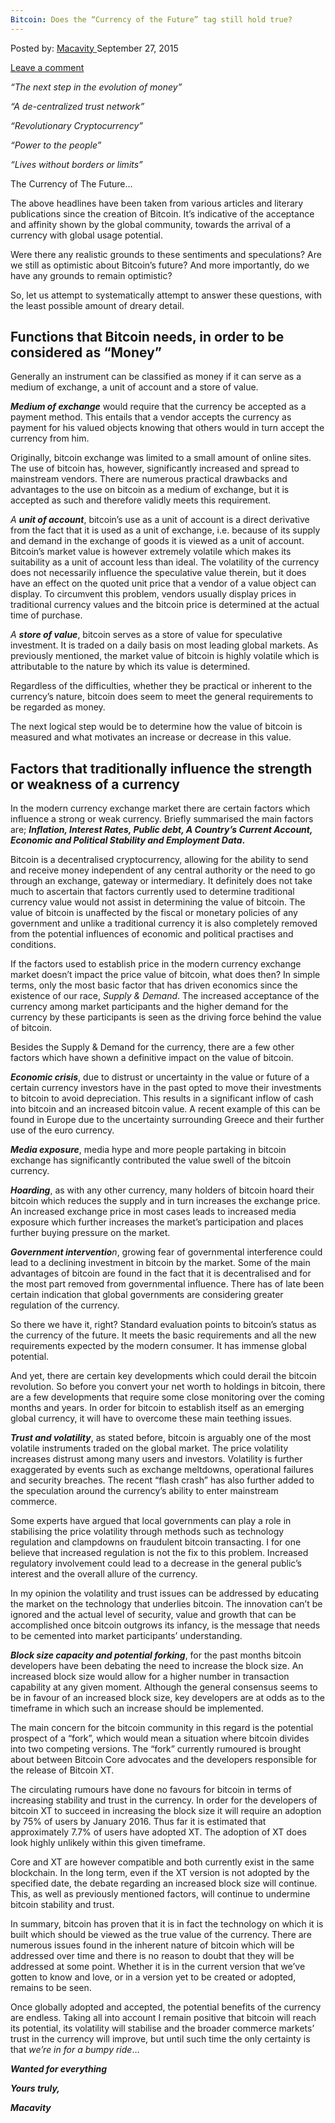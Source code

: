 ```yaml
---
Bitcoin: Does the “Currency of the Future” tag still hold true?
---
```

<article class="post-listing post-11349 post type-post status-publish format-standard has-post-thumbnail hentry category-deepdot-news tag-bitcoin tag-currency tag-future tag-hold tag-tag tag-true">
<div class="post-inner">
<span>Posted by: <a href="https://www.deepdotweb.com/author/macavity/" title="">Macavity </a></span>
<span>September 27, 2015</span>

<span><a href="https://www.deepdotweb.com/2015/09/27/bitcoin-does-the-currency-of-the-future-tag-still-hold-true/#respond">Leave a comment</a></span>


<p><em>“The next step in the evolution of money”</em></p>
<p><em>“A de-centralized trust network”</em></p>
<p><em>“Revolutionary Cryptocurrency”</em></p>
<p><em>“Power to the people”</em></p>
<p><em>“Lives without borders or limits”</em></p>
<p>The Currency of The Future&#8230;</p>
<p>The above headlines have been taken from various articles and literary publications since the creation of Bitcoin. It’s indicative of the acceptance and affinity shown by the global community, towards the arrival of a currency with global usage potential.</p>
<p>Were there any realistic grounds to these sentiments and speculations? Are we still as optimistic about Bitcoin’s future? And more importantly, do we have any grounds to remain optimistic?</p>
<p>So, let us attempt to systematically attempt to answer these questions, with the least possible amount of dreary detail.</p>
<h2>Functions that Bitcoin needs, in order to be considered as “Money”</h2>
<p>Generally an instrument can be classified as money if it can serve as a medium of exchange, a unit of account and a store of value.</p>
<p><strong><em>Medium of exchange</em></strong> would require that the currency be accepted as a payment method. This entails that a vendor accepts the currency as payment for his valued objects knowing that others would in turn accept the currency from him.</p>
<p>Originally, bitcoin exchange was limited to a small amount of online sites. The use of bitcoin has, however, significantly increased and spread to mainstream vendors. There are numerous practical drawbacks and advantages to the use on bitcoin as a medium of exchange, but it is accepted as such and therefore validly meets this requirement.</p>
<p><em>A <strong>unit of account</strong></em>, bitcoin’s use as a unit of account is a direct derivative from the fact that it is used as a unit of exchange, i.e. because of its supply and demand in the exchange of goods it is viewed as a unit of account. Bitcoin’s market value is however extremely volatile which makes its suitability as a unit of account less than ideal. The volatility of the currency does not necessarily influence the speculative value therein, but it does have an effect on the quoted unit price that a vendor of a value object can display. To circumvent this problem, vendors usually display prices in traditional currency values and the bitcoin price is determined at the actual time of purchase.</p>
<p><em>A <strong>store of value</strong></em>, bitcoin serves as a store of value for speculative investment. It is traded on a daily basis on most leading global markets. As previously mentioned, the market value of bitcoin is highly volatile which is attributable to the nature by which its value is determined.</p>
<p>Regardless of the difficulties, whether they be practical or inherent to the currency’s nature, bitcoin does seem to meet the general requirements to be regarded as money.</p>
<p>The next logical step would be to determine how the value of bitcoin is measured and what motivates an increase or decrease in this value.</p>
<h2>Factors that traditionally influence the strength or weakness of a currency</h2>
<p>In the modern currency exchange market there are certain factors which influence a strong or weak currency. Briefly summarised the main factors are; <strong><em>Inflation, Interest Rates, Public debt, A Country’s Current Account, Economic and Political Stability and Employment Data</em>.</strong></p>
<p>Bitcoin is a decentralised cryptocurrency, allowing for the ability to send and receive money independent of any central authority or the need to go through an exchange, gateway or intermediary. It definitely does not take much to ascertain that factors currently used to determine traditional currency value would not assist in determining the value of bitcoin. The value of bitcoin is unaffected by the fiscal or monetary policies of any government and unlike a traditional currency it is also completely removed from the potential influences of economic and political practises and conditions.</p>
<p>If the factors used to establish price in the modern currency exchange market doesn’t impact the price value of bitcoin, what does then? In simple terms, only the most basic factor that has driven economics since the existence of our race, <em>Supply &amp; Demand</em>. The increased acceptance of the currency among market participants and the higher demand for the currency by these participants is seen as the driving force behind the value of bitcoin.</p>
<p>Besides the Supply &amp; Demand for the currency, there are a few other factors which have shown a definitive impact on the value of bitcoin.</p>
<p><strong><em>Economic crisis</em></strong>, due to distrust or uncertainty in the value or future of a certain currency investors have in the past opted to move their investments to bitcoin to avoid depreciation. This results in a significant inflow of cash into bitcoin and an increased bitcoin value. A recent example of this can be found in Europe due to the uncertainty surrounding Greece and their further use of the euro currency.</p>
<p><strong><em>Media exposure</em></strong>, media hype and more people partaking in bitcoin exchange has significantly contributed the value swell of the bitcoin currency.</p>
<p><strong><em>Hoarding</em></strong>, as with any other currency, many holders of bitcoin hoard their bitcoin which reduces the supply and in turn increases the exchange price. An increased exchange price in most cases leads to increased media exposure which further increases the market’s participation and places further buying pressure on the market.</p>
<p><em><strong>Government interventio</strong>n</em>, growing fear of governmental interference could lead to a declining investment in bitcoin by the market. Some of the main advantages of bitcoin are found in the fact that it is decentralised and for the most part removed from governmental influence. There has of late been certain indication that global governments are considering greater regulation of the currency.</p>
<p>So there we have it, right? Standard evaluation points to bitcoin’s status as the currency of the future. It meets the basic requirements and all the new requirements expected by the modern consumer. It has immense global potential.</p>
<p>And yet, there are certain key developments which could derail the bitcoin revolution. So before you convert your net worth to holdings in bitcoin, there are a few developments that require some close monitoring over the coming months and years. In order for bitcoin to establish itself as an emerging global currency, it will have to overcome these main teething issues.</p>
<p><strong><em>Trust and volatility</em></strong>, as stated before, bitcoin is arguably one of the most volatile instruments traded on the global market. The price volatility increases distrust among many users and investors. Volatility is further exaggerated by events such as exchange meltdowns, operational failures and security breaches. The recent “flash crash” has also further added to the speculation around the currency’s ability to enter mainstream commerce.</p>
<p>Some experts have argued that local governments can play a role in stabilising the price volatility through methods such as technology regulation and clampdowns on fraudulent bitcoin transacting. I for one believe that increased regulation is not the fix to this problem. Increased regulatory involvement could lead to a decrease in the general public’s interest and the overall allure of the currency.</p>
<p>In my opinion the volatility and trust issues can be addressed by educating the market on the technology that underlies bitcoin. The innovation can’t be ignored and the actual level of security, value and growth that can be accomplished once bitcoin outgrows its infancy, is the message that needs to be cemented into market participants’ understanding.</p>
<p><strong><em>Block size capacity and potential forking</em></strong>, for the past months bitcoin developers have been debating the need to increase the block size. An increased block size would allow for a higher number in transaction capability at any given moment. Although the general consensus seems to be in favour of an increased block size, key developers are at odds as to the timeframe in which such an increase should be implemented.</p>
<p>The main concern for the bitcoin community in this regard is the potential prospect of a “fork”, which would mean a situation where bitcoin divides into two competing versions. The “fork” currently rumoured is brought about between Bitcoin Core advocates and the developers responsible for the release of Bitcoin XT.</p>
<p>The circulating rumours have done no favours for bitcoin in terms of increasing stability and trust in the currency. In order for the developers of bitcoin XT to succeed in increasing the block size it will require an adoption by 75% of users by January 2016. Thus far it is estimated that approximately 7.7% of users have adopted XT. The adoption of XT does look highly unlikely within this given timeframe.</p>
<p>Core and XT are however compatible and both currently exist in the same blockchain. In the long term, even if the XT version is not adopted by the specified date, the debate regarding an increased block size will continue. This, as well as previously mentioned factors, will continue to undermine bitcoin stability and trust.</p>
<p>In summary, bitcoin has proven that it is in fact the technology on which it is built which should be viewed as the true value of the currency. There are numerous issues found in the inherent nature of bitcoin which will be addressed over time and there is no reason to doubt that they will be addressed at some point. Whether it is in the current version that we’ve gotten to know and love, or in a version yet to be created or adopted, remains to be seen.</p>
<p>Once globally adopted and accepted, the potential benefits of the currency are endless. Taking all into account I remain positive that bitcoin will reach its potential, its volatility will stabilise and the broader commerce markets’ trust in the currency will improve, but until such time the only certainty is that <em>we’re in for a bumpy ride</em>…</p>
<p><strong><em>Wanted for everything</em></strong></p>
<p><strong><em>Yours truly,</em></strong></p>
<p><strong><em>Macavity</em></strong></p>
</div>
<span style="display:none"><a href="https://www.deepdotweb.com/tag/bitcoin/" rel="tag">bitcoin</a> <a href="https://www.deepdotweb.com/tag/currency/" rel="tag">currency</a> <a href="https://www.deepdotweb.com/tag/future/" rel="tag">future</a> <a href="https://www.deepdotweb.com/tag/hold/" rel="tag">hold</a> <a href="https://www.deepdotweb.com/tag/tag/" rel="tag">tag</a> <a href="https://www.deepdotweb.com/tag/true/" rel="tag">true</a></span> <span style="display:none" class="updated">2015-09-27</span>
<div style="display:none" class="vcard author" itemprop="author" itemscope itemtype="http://schema.org/Person"><strong class="fn" itemprop="name"><a href="https://www.deepdotweb.com/author/macavity/" title="Posts by Macavity" rel="author">Macavity</a></strong></div>
</div>
</article>

